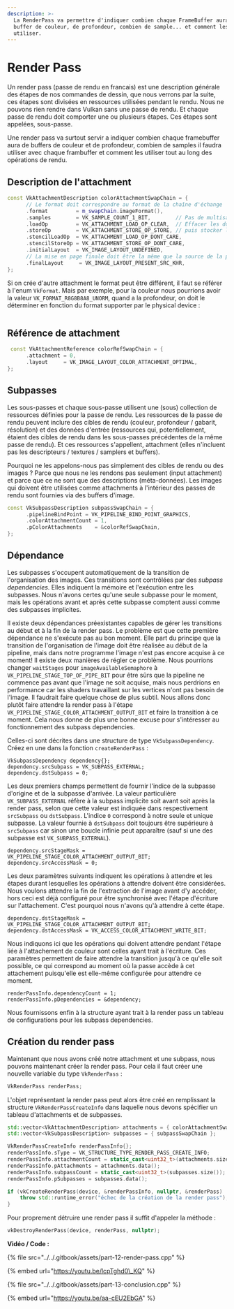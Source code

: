 ```yaml
---
description: >-
  La RenderPass va permettre d'indiquer combien chaque FrameBuffer aura de
  buffer de couleur, de profondeur, combien de sample... et comment les
  utiliser.
---
```


# Render Pass

Un render pass \(passe de rendu en francais\) est une description générale des étapes de nos commandes de dessin, que nous verrons par la suite, ces étapes sont divisées en ressources utilisées pendant le rendu. Nous ne pouvons rien rendre dans Vulkan sans une passe de rendu. Et chaque passe de rendu doit comporter une ou plusieurs étapes. Ces étapes sont appelées, sous-passe.

Une render pass va surtout servir a indiquer combien chaque framebuffer aura de buffers de couleur et de profondeur, combien de samples il faudra utiliser avec chaque frambuffer et comment les utiliser tout au long des opérations de rendu.

## Description de l'attachment

```cpp
const VkAttachmentDescription colorAttachmentSwapChain = {
      // Le format doit correspondre au format de la chaîne d'échange
      .format         = m_swapChain.imageFormat(),
      .samples        = VK_SAMPLE_COUNT_1_BIT,        // Pas de multisampling
      .loadOp         = VK_ATTACHMENT_LOAD_OP_CLEAR,  // Effacer les données avant le rendu
      .storeOp        = VK_ATTACHMENT_STORE_OP_STORE, // puis stocker le résultat après
      .stencilLoadOp  = VK_ATTACHMENT_LOAD_OP_DONT_CARE,
      .stencilStoreOp = VK_ATTACHMENT_STORE_OP_DONT_CARE,
      .initialLayout  = VK_IMAGE_LAYOUT_UNDEFINED,
      // La mise en page finale doit être la même que la source de la présentation
      .finalLayout     = VK_IMAGE_LAYOUT_PRESENT_SRC_KHR,
};
```

Si on crée d'autre attachment le format peut être différent, il faut se référer à l'enum `VkFormat`. Mais par exemple, pour la couleur nous pourrions avoir la valeur `VK_FORMAT_R8G8B8A8_UNORM`, quand a la profondeur, on doit le déterminer en fonction du format supporter par le physical device :

```cpp

```

## Référence de attachment

```cpp
 const VkAttachmentReference colorRefSwapChain = {
      .attachment = 0,
      .layout     = VK_IMAGE_LAYOUT_COLOR_ATTACHMENT_OPTIMAL,
};
```

## Subpasses

Les sous-passes et chaque sous-passe utilisent une \(sous\) collection de ressources définies pour la passe de rendu. Les ressources de la passe de rendu peuvent inclure des cibles de rendu \(couleur, profondeur / gabarit, résolution\) et des données d'entrée \(ressources qui, potentiellement, étaient des cibles de rendu dans les sous-passes précédentes de la même passe de rendu\). Et ces ressources s'appellent, attachment \(elles n'incluent pas les descripteurs / textures / samplers et buffers\).

Pourquoi ne les appelons-nous pas simplement des cibles de rendu ou des images ? Parce que nous ne les rendons pas seulement \(input attachment\) et parce que ce ne sont que des descriptions \(méta-données\). Les images qui doivent être utilisées comme attachments à l'intérieur des passes de rendu sont fournies via des buffers d'image.

```cpp
const VkSubpassDescription subpassSwapChain = {
      .pipelineBindPoint = VK_PIPELINE_BIND_POINT_GRAPHICS,
      .colorAttachmentCount = 1,
      .pColorAttachments    = &colorRefSwapChain,
};
```

## Dépendance

Les subpasses s'occupent automatiquement de la transition de l'organisation des images. Ces transitions sont contrôlées par des _subpass dependencies_. Elles indiquent la mémoire et l'exécution entre les subpasses. Nous n'avons certes qu'une seule subpasse pour le moment, mais les opérations avant et après cette subpasse comptent aussi comme des subpasses implicites.

Il existe deux dépendances préexistantes capables de gérer les transitions au début et à la fin de la render pass. Le problème est que cette première dépendance ne s'exécute pas au bon moment. Elle part du principe que la transition de l'organisation de l'image doit être réalisée au début de la pipeline, mais dans notre programme l'image n'est pas encore acquise à ce moment! Il existe deux manières de régler ce problème. Nous pourrions changer `waitStages` pour `imageAvailableSemaphore` à `VK_PIPELINE_STAGE_TOP_OF_PIPE_BIT` pour être sûrs que la pipeline ne commence pas avant que l'image ne soit acquise, mais nous perdrions en performance car les shaders travaillant sur les vertices n'ont pas besoin de l'image. Il faudrait faire quelque chose de plus subtil. Nous allons donc plutôt faire attendre la render pass à l'étape `VK_PIPELINE_STAGE_COLOR_ATTACHMENT_OUTPUT_BIT` et faire la transition à ce moment. Cela nous donne de plus une bonne excuse pour s'intéresser au fonctionnement des subpass dependencies.

Celles-ci sont décrites dans une structure de type `VkSubpassDependency`. Créez en une dans la fonction `createRenderPass` :

```text
VkSubpassDependency dependency{};
dependency.srcSubpass = VK_SUBPASS_EXTERNAL;
dependency.dstSubpass = 0;
```

Les deux premiers champs permettent de fournir l'indice de la subpasse d'origine et de la subpasse d'arrivée. La valeur particulière `VK_SUBPASS_EXTERNAL` réfère à la subpass implicite soit avant soit après la render pass, selon que cette valeur est indiquée dans respectivement `srcSubpass` ou `dstSubpass`. L'indice `0` correspond à notre seule et unique subpasse. La valeur fournie à `dstSubpass` doit toujours être supérieure à `srcSubpass` car sinon une boucle infinie peut apparaître \(sauf si une des subpasse est `VK_SUBPASS_EXTERNAL`\).

```text
dependency.srcStageMask = VK_PIPELINE_STAGE_COLOR_ATTACHMENT_OUTPUT_BIT;
dependency.srcAccessMask = 0;
```

Les deux paramètres suivants indiquent les opérations à attendre et les étapes durant lesquelles les opérations à attendre doivent être considérées. Nous voulons attendre la fin de l'extraction de l'image avant d'y accéder, hors ceci est déjà configuré pour être synchronisé avec l'étape d'écriture sur l'attachement. C'est pourquoi nous n'avons qu'à attendre à cette étape.

```text
dependency.dstStageMask = VK_PIPELINE_STAGE_COLOR_ATTACHMENT_OUTPUT_BIT;
dependency.dstAccessMask = VK_ACCESS_COLOR_ATTACHMENT_WRITE_BIT;
```

Nous indiquons ici que les opérations qui doivent attendre pendant l'étape liée à l'attachement de couleur sont celles ayant trait à l'écriture. Ces paramètres permettent de faire attendre la transition jusqu'à ce qu'elle soit possible, ce qui correspond au moment où la passe accède à cet attachement puisqu'elle est elle-même configurée pour attendre ce moment.

```text
renderPassInfo.dependencyCount = 1;
renderPassInfo.pDependencies = &dependency;
```

Nous fournissons enfin à la structure ayant trait à la render pass un tableau de configurations pour les subpass dependencies.

## Création du render pass

Maintenant que nous avons créé notre attachment et une subpass, nous pouvons maintenant créer la render pass. Pour cela il faut créer une nouvelle variable du type `VkRenderPass` :

```cpp
VkRenderPass renderPass;
```

L'objet représentant la render pass peut alors être créé en remplissant la structure `VkRenderPassCreateInfo` dans laquelle nous devons spécifier un tableau d'attachments et de subpasses.

```cpp
std::vector<VkAttachmentDescription> attachments = { colorAttachmentSwapChain };
std::vector<VkSubpassDescription> subpasses = { subpassSwapChain };

VkRenderPassCreateInfo renderPassInfo{};
renderPassInfo.sType = VK_STRUCTURE_TYPE_RENDER_PASS_CREATE_INFO;
renderPassInfo.attachmentCount = static_cast<uint32_t>(attachments.size());
renderPassInfo.pAttachments = attachments.data();
renderPassInfo.subpassCount = static_cast<uint32_t>(subpasses.size());
renderPassInfo.pSubpasses = subpasses.data();

if (vkCreateRenderPass(device, &renderPassInfo, nullptr, &renderPass) != VK_SUCCESS) {
    throw std::runtime_error("échec de la création de la render pass");
}
```

Pour proprement détruire une render pass il suffit d'appeler la méthode :

```cpp
vkDestroyRenderPass(device, renderPass, nullptr);
```

**Vidéo / Code :**

{% file src="../../.gitbook/assets/part-12-render-pass.cpp" %}

{% embed url="https://youtu.be/lcpTghd0\_KQ" %}

{% file src="../../.gitbook/assets/part-13-conclusion.cpp" %}

{% embed url="https://youtu.be/aa-cEU2EbGA" %}

